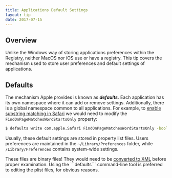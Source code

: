 ```yaml
---
title: Applications Default Settings
layout: tip
date: 2017-07-15
---
```


## Overview

Unlike the Windows way of storing applications preferences within the Registry, neither MacOS nor iOS use or have a registry. This tip covers the mechanism used to store user preferences and default settings of applications.

## Defaults

The mechanism Apple provides is known as __*defaults*__. Each application has its own namespace where it can add or remove settings. Additionally, there is a global namespace  common to all applications. For example, to [enable substring matching in Safari](http://craftware.xyz/tips/Safari-match-substrings.html) we would need to modify the ```FindOnPageMatchesWordStartsOnly``` property:
```bash
$ defaults write com.apple.Safari FindOnPageMatchesWordStartsOnly -bool FALSE
```

Usually, these default settings are stored in property list files. Users preferences are maintained in the ```~/Library/Preferences``` folder, while ```/Library/Preferences``` contains system-wide settings.

<div class="box-note">
These files are binary files! They would need to be <a href="http://craftware.xyz/tips/Plists-convert-formats.html">converted to XML</a> before proper examination. Using the ```defaults``` command-line tool is preferred to editing the plist files, for obvious reasons.
</div>
